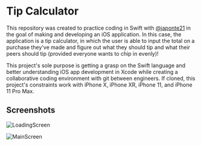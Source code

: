 # Tip Calculator

This repository was created to practice coding in Swift with [@japonte21](https://github.com/japonte21/) in the goal of making and developing an iOS application. In this case, the application is a tip calculator, in which the user is able to input the total on a purchase they've made and figure out what they should tip and what their peers should tip (provided everyone wants to chip in evenly)!

This project's sole purpose is getting a grasp on the Swift language and better understanding iOS app development in Xcode while creating a collaborative coding environment with git between engineers. If cloned, this project's constraints work with iPhone X, iPhone XR, iPhone 11, and iPhone 11 Pro Max. 

## Screenshots

![LoadingScreen](https://github.com/nthimothe/TipCalc/blob/master/Screenshots/launchScreen.JPG)

![MainScreen](https://github.com/nthimothe/TipCalc/blob/master/Screenshots/appScreen.JPG)

